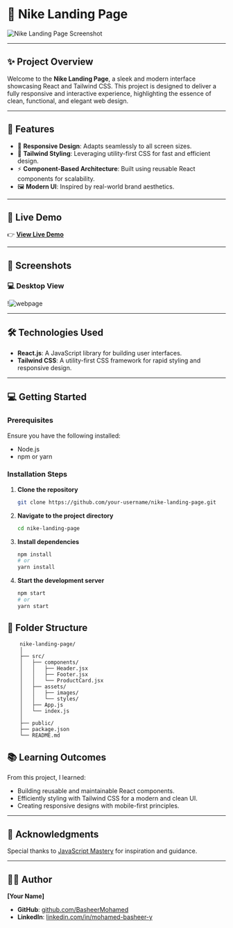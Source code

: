 # 🏀 **Nike Landing Page**  

![Nike Landing Page Screenshot](https://via.placeholder.com/1200x600.png?text=Nike+Landing+Page+Preview)

---

## ✨ **Project Overview**  
Welcome to the **Nike Landing Page**, a sleek and modern interface showcasing React and Tailwind CSS. This project is designed to deliver a fully responsive and interactive experience, highlighting the essence of clean, functional, and elegant web design.

---

## 🚀 **Features**  
- 🌟 **Responsive Design**: Adapts seamlessly to all screen sizes.  
- 🎨 **Tailwind Styling**: Leveraging utility-first CSS for fast and efficient design.  
- ⚡ **Component-Based Architecture**: Built using reusable React components for scalability.  
- 🖼️ **Modern UI**: Inspired by real-world brand aesthetics.  

---

## 🔗 **Live Demo**  
👉 **[View Live Demo](https://your-live-demo-link.com)**  

---

## 📸 **Screenshots**  
### 💻 Desktop View  
!![webpage](https://github.com/user-attachments/assets/78922d53-d1a2-4374-a418-8765c91f4432)
 

---

## 🛠️ **Technologies Used**  
- **React.js**: A JavaScript library for building user interfaces.  
- **Tailwind CSS**: A utility-first CSS framework for rapid styling and responsive design.  

---

## 💻 **Getting Started**  

### Prerequisites  
Ensure you have the following installed:  
- Node.js  
- npm or yarn  

### Installation Steps  
1. **Clone the repository**  
   ```bash
   git clone https://github.com/your-username/nike-landing-page.git
    ```
2. **Navigate to the project directory**
    ```bash
    cd nike-landing-page
    ```
3. **Install dependencies**
    ```bash
    npm install
    # or
    yarn install
    ```
2. **Start the development server**
    ```bash
    npm start
    # or
    yarn start
    ```

## 📂 **Folder Structure**  

```
    nike-landing-page/
    │
    ├── src/
    │   ├── components/
    │   │   ├── Header.jsx
    │   │   ├── Footer.jsx
    │   │   └── ProductCard.jsx
    │   ├── assets/
    │   │   ├── images/
    │   │   └── styles/
    │   ├── App.js
    │   └── index.js
    │
    ├── public/
    ├── package.json
    └── README.md
```

## 📚 **Learning Outcomes**  
From this project, I learned:  
- Building reusable and maintainable React components.  
- Efficiently styling with Tailwind CSS for a modern and clean UI.  
- Creating responsive designs with mobile-first principles.  

---

## 🙌 **Acknowledgments**  
Special thanks to [JavaScript Mastery](https://www.youtube.com/@javascriptmastery) for inspiration and guidance.  

---

## 👨‍💻 **Author**  
**[Your Name]**  
- **GitHub**: [github.com/BasheerMohamed](https://github.com/BasheerMohamed)  
- **LinkedIn**: [linkedin.com/in/mohamed-basheer-y](https://linkedin.com/in/mohamed-basheer-y)  
